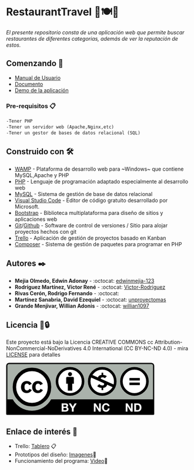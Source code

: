 <!-- repo:https://github.com/edwinmejia-123/Proyecto_Catedra_LIS -->
# RestaurantTravel 🔎🍽🥤

_El presente repositorio consta de una aplicación web que permite buscar restaurantes de diferentes categorias, además de ver la reputación de estos._

## Comenzando 🚀
* [Manual de Usuario]()
* [Documento](/DOC/Documento_-_Proyecto_LIS_Primera_Fase.pdf)
* [Demo de la aplicación]()


### Pre-requisitos 📋
```
-Tener PHP
-Tener un servidor web (Apache,Nginx,etc)
-Tener un gestor de bases de datos relacional (SQL)
```
## Construido con 🛠️
* [WAMP](https://www.wampserver.com/en/) - Plataforma de desarrollo web para ~Windows~ que contiene MySQL,Apache y PHP
* [PHP](https://www.php.net/) - Lenguaje de programación adaptado especialmente al desarrollo web
* [MySQL](https://www.mysql.com/) - Sistema de gestión de base de datos relacional
* [Visual Studio Code](https://code.visualstudio.com/) - Editor de código gratuito desarrollado por Microsoft.
* [Bootstrap](https://getbootstrap.com/) - Biblioteca multiplataforma para diseño de sitios y aplicaciones web
* [Git](https://git-scm.com/)/[Github](https://github.com/) - Software de control de versiones / Sitio para alojar proyectos hechos con git
* [Trello](https://trello.com/es) - Aplicación de gestión de proyectos basado en Kanban 
* [Composer](https://getcomposer.org/) - Sistema de gestión de paquetes para programar en PHP

## Autores ✒️

* **Mejia Olmedo, Edwin Adonay** - :octocat: [edwinmejia-123](https://github.com/edwinmejia-123)
* **Rodríguez Martínez, Víctor René** - :octocat: [Victor-Rodriguez](https://github.com/Victor-Rodriguez)
* **Rivas Cerón, Rodrigo Fernando** - :octocat:
* **Martínez Sanabria, David Ezequiel** - :octocat: [unproyectomas](https://github.com/unproyectomas)
* **Grande Menjivar, Willian Adonis** - :octocat: [willian1097](https://github.com/willian1097) 

## Licencia 📄🔒 

Este proyecto está bajo la Licencia CREATIVE COMMONS cc Attribution-NonCommercial-NoDerivatives 4.0 International (CC BY-NC-ND 4.0) - mira [LICENSE](https://creativecommons.org/licenses/by-nc-nd/4.0/) para detalles

![CC-BY-NC-ND](/img/creative%20common.png)

## Enlace de interés :eyes:
* Trello: [Tablero](https://trello.com/b/mpTht9Nx/lis) 📋
* Prototipos del diseño: [Imagenes](https://app.moqups.com/bRtcGa7uakrnlF85ajNuimN5paDDACk3/view/page/abb00921a)🎨
* Funcionamiento del programa: [Video]()🎥
